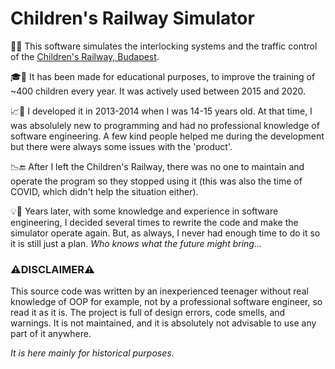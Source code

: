 # Children's Railway Simulator

:train2::vertical_traffic_light: This software simulates the interlocking systems and the traffic control of the [Children's Railway, Budapest](https://gyermekvasut.hu/en/home/).

:mortar_board::children_crossing: It has been made for educational purposes, to improve the training of ~400 children every year. It was actively used between 2015 and 2020.

:chart_with_upwards_trend::baby: I developed it in 2013-2014 when I was 14-15 years old. At that time, I was absolulely new to programming and had no professional knowledge of software engineering. A few kind people helped me during the development but there were always some issues with the 'product'.

:chart_with_downwards_trend::end: After I left the Children's Railway, there was no one to maintain and operate the program so they stopped using it (this was also the time of COVID, which didn't help the situation either).

:bulb::rocket: Years later, with some knowledge and experience in software engineering, I decided several times to rewrite the code and make the simulator operate again. But, as always, I never had enough time to do it so it is still just a plan. *Who knows what the future might bring...*

### :warning:**DISCLAIMER**:warning:

This source code was written by an inexperienced teenager without real knowledge of OOP for example, not by a professional software engineer, so read it as it is. The project is full of design errors, code smells, and warnings. It is not maintained, and it is absolutely not advisable to use any part of it anywhere.

*It is here mainly for historical purposes.*
